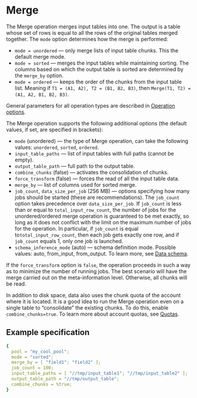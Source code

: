 # Merge

The Merge operation merges input tables into one. The output is a table whose set of rows is equal to all the rows of the original tables merged together. The `mode` option determines how the merge is performed:

* `mode = unordered` — only merge lists of input table chunks. This the default merge mode.
* `mode = sorted` — merges the input tables while maintaining sorting. The columns based on which the output table is sorted are determined by the `merge_by` option.
* `mode = ordered` — keeps the order of the chunks from the input table list. Meaning if `T1 = (A1, A2), T2 = (B1, B2, B3)`, then `Merge(T1, T2) = (A1, A2, B1, B2, B3)`.

General parameters for all operation types are described in [Operation options](../../../../user-guide/data-processing/operations/operations-options.md).

The Merge operation supports the following additional options (the default values, if set, are specified in brackets):

* `mode` (unordered) — the type of Merge operation, can take the following values: `unordered`, `sorted`, `ordered`.
* `input_table_paths` — list of input tables with full paths (cannot be empty).
* `output_table_path` — full path to the output table.
* `combine_chunks` (false) — activates the consolidation of chunks.
* `force_transform` (false) — forces the read of all the input table data.
* `merge_by` — list of columns used for sorted merge.
* `job_count`, `data_size_per_job` (256 MB) — options specifying how many jobs should be started (these are recommendations). The `job_count` option takes precedence over `data_size_per_job`. If `job_count` is less than or equal to `total_input_row_count`, the number of jobs for the unordered/ordered merge operation is guaranteed to be met exactly, so long as it does not conflict with the limit on the maximum number of jobs for the operation. In particular, if `job_count` is equal to`total_input_row_count`, then each job gets exactly one row, and if `job_count` equals 1, only one job is launched.
* `schema_inference_mode` (auto) — schema definition mode. Possible values: auto, from_input, from_output. To learn more, see [Data schema](../../../../user-guide/storage/static-schema.md#schema_inference).

If the `force_transform` option is `false`, the operation proceeds in such a way as to minimize the number of running jobs. The best scenario will have the merge carried out on the meta-information level. Otherwise, all chunks will be read.

In addition to disk space, data also uses the chunk quota of the account where it is located. It is a good idea to run the Merge operation even on a single table to “consolidate” the existing chunks. To do this, enable `combine_chunks=true`. To learn more about account quotas, see [Quotas](../../../../user-guide/storage/quotas.md).

## Example specification

```yaml
{
  pool = "my_cool_pool";
  mode = "sorted";
  merge_by = [ "field1"; "field2" ];
  job_count = 100;
  input_table_paths = [ "//tmp/input_table1"; "//tmp/input_table2" ];
  output_table_path = "//tmp/output_table";
  combine_chunks = %true;
}
```
